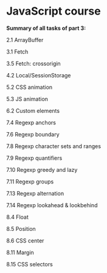 # JavaScript course

**Summary of all tasks of part 3:**

2.1 ArrayBuffer

3.1 Fetch

3.5 Fetch: crossorigin

4.2 Local/SessionStorage

5.2 CSS animation

5.3 JS animation

6.2 Custom elements

7.4 Regexp anchors

7.6 Regexp boundary

7.8 Regexp character sets and ranges

7.9 Regexp quantifiers

7.10 Regexp greedy and lazy

7.11 Regexp groups

7.13 Regexp alternation

7.14 Regexp lookahead & lookbehind

8.4 Float

8.5 Position

8.6 CSS center

8.11 Margin

8.15 CSS selectors
